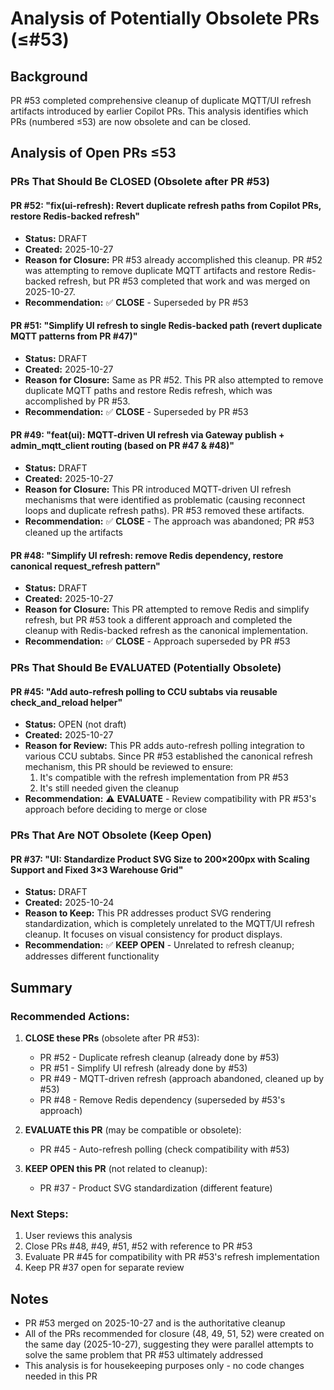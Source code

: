 # Analysis of Potentially Obsolete PRs (≤#53)

## Background

PR #53 completed comprehensive cleanup of duplicate MQTT/UI refresh artifacts introduced by earlier Copilot PRs. This analysis identifies which PRs (numbered ≤53) are now obsolete and can be closed.

## Analysis of Open PRs ≤53

### PRs That Should Be CLOSED (Obsolete after PR #53)

#### PR #52: "fix(ui-refresh): Revert duplicate refresh paths from Copilot PRs, restore Redis-backed refresh"
- **Status:** DRAFT
- **Created:** 2025-10-27
- **Reason for Closure:** PR #53 already accomplished this cleanup. PR #52 was attempting to remove duplicate MQTT artifacts and restore Redis-backed refresh, but PR #53 completed that work and was merged on 2025-10-27.
- **Recommendation:** ✅ **CLOSE** - Superseded by PR #53

#### PR #51: "Simplify UI refresh to single Redis-backed path (revert duplicate MQTT patterns from PR #47)"
- **Status:** DRAFT
- **Created:** 2025-10-27
- **Reason for Closure:** Same as PR #52. This PR also attempted to remove duplicate MQTT paths and restore Redis refresh, which was accomplished by PR #53.
- **Recommendation:** ✅ **CLOSE** - Superseded by PR #53

#### PR #49: "feat(ui): MQTT-driven UI refresh via Gateway publish + admin_mqtt_client routing (based on PR #47 & #48)"
- **Status:** DRAFT
- **Created:** 2025-10-27
- **Reason for Closure:** This PR introduced MQTT-driven UI refresh mechanisms that were identified as problematic (causing reconnect loops and duplicate refresh paths). PR #53 removed these artifacts.
- **Recommendation:** ✅ **CLOSE** - The approach was abandoned; PR #53 cleaned up the artifacts

#### PR #48: "Simplify UI refresh: remove Redis dependency, restore canonical request_refresh pattern"
- **Status:** DRAFT
- **Created:** 2025-10-27
- **Reason for Closure:** This PR attempted to remove Redis and simplify refresh, but PR #53 took a different approach and completed the cleanup with Redis-backed refresh as the canonical implementation.
- **Recommendation:** ✅ **CLOSE** - Approach superseded by PR #53

### PRs That Should Be EVALUATED (Potentially Obsolete)

#### PR #45: "Add auto-refresh polling to CCU subtabs via reusable check_and_reload helper"
- **Status:** OPEN (not draft)
- **Created:** 2025-10-27
- **Reason for Review:** This PR adds auto-refresh polling integration to various CCU subtabs. Since PR #53 established the canonical refresh mechanism, this PR should be reviewed to ensure:
  1. It's compatible with the refresh implementation from PR #53
  2. It's still needed given the cleanup
- **Recommendation:** ⚠️ **EVALUATE** - Review compatibility with PR #53's approach before deciding to merge or close

### PRs That Are NOT Obsolete (Keep Open)

#### PR #37: "UI: Standardize Product SVG Size to 200×200px with Scaling Support and Fixed 3×3 Warehouse Grid"
- **Status:** DRAFT
- **Created:** 2025-10-24
- **Reason to Keep:** This PR addresses product SVG rendering standardization, which is completely unrelated to the MQTT/UI refresh cleanup. It focuses on visual consistency for product displays.
- **Recommendation:** ✅ **KEEP OPEN** - Unrelated to refresh cleanup; addresses different functionality

## Summary

### Recommended Actions:

1. **CLOSE these PRs** (obsolete after PR #53):
   - PR #52 - Duplicate refresh cleanup (already done by #53)
   - PR #51 - Simplify UI refresh (already done by #53)
   - PR #49 - MQTT-driven refresh (approach abandoned, cleaned up by #53)
   - PR #48 - Remove Redis dependency (superseded by #53's approach)

2. **EVALUATE this PR** (may be compatible or obsolete):
   - PR #45 - Auto-refresh polling (check compatibility with #53)

3. **KEEP OPEN this PR** (not related to cleanup):
   - PR #37 - Product SVG standardization (different feature)

### Next Steps:

1. User reviews this analysis
2. Close PRs #48, #49, #51, #52 with reference to PR #53
3. Evaluate PR #45 for compatibility with PR #53's refresh implementation
4. Keep PR #37 open for separate review

## Notes

- PR #53 merged on 2025-10-27 and is the authoritative cleanup
- All of the PRs recommended for closure (48, 49, 51, 52) were created on the same day (2025-10-27), suggesting they were parallel attempts to solve the same problem that PR #53 ultimately addressed
- This analysis is for housekeeping purposes only - no code changes needed in this PR
